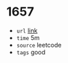 # 1657
- `url` [link](https://leetcode.com/problems/determine-if-two-strings-are-close/description/?envType=daily-question&envId=2024-01-14)
- `time` 5m
- `source` leetcode
- `tags` good